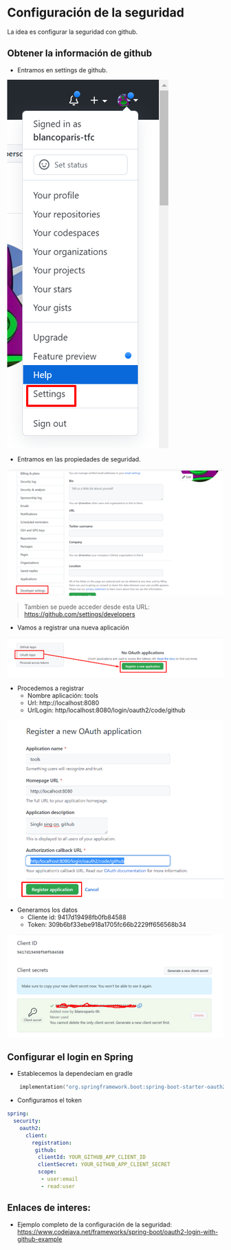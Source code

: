 # Configuración de la seguridad

La idea es configurar la seguridad con github.

## Obtener la información de github

* Entramos en settings de github.

![Settings](p001.png)

* Entramos en las propiedades de seguridad.

![Settings desarrollo](p002.png)

> Tambien se puede acceder desde esta URL: https://github.com/settings/developers

* Vamos a registrar una nueva aplicación

![Registrar aplicacion](p003.png)

* Procedemos a registrar
  * Nombre aplicación: tools
  * Url: http://localhost:8080
  * UrlLogin: http/localhost:8080/login/oauth2/code/github

![Ficha registra aplicacion](p004.png)

* Generamos los datos 
  * Cliente id: 9417d19498fb0fb84588
  * Token: 309b6bf33ebe918a1705fc66b2229ff656568b34

![Ficha registra aplicacion](p005.png)

## Configurar el login en Spring

* Establecemos la dependeciam en gradle 

```kotlin
	implementation("org.springframework.boot:spring-boot-starter-oauth2-client")
```

* Configuramos el token

```yaml
spring:
  security:
    oauth2:
      client:
        registration:
         github:
          clientId: YOUR_GITHUB_APP_CLIENT_ID
          clientSecret: YOUR_GITHUB_APP_CLIENT_SECRET
          scope:
           - user:email
           - read:user
```

## Enlaces de interes:
* Ejemplo completo de la configuración de la seguridad: https://www.codejava.net/frameworks/spring-boot/oauth2-login-with-github-example